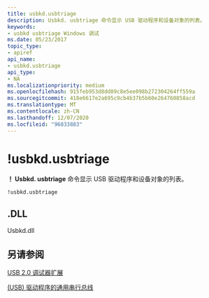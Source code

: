 ```yaml
---
title: usbkd.usbtriage
description: Usbkd. usbtriage 命令显示 USB 驱动程序和设备对象的列表。
keywords:
- usbkd usbtriage Windows 调试
ms.date: 05/23/2017
topic_type:
- apiref
api_name:
- usbkd.usbtriage
api_type:
- NA
ms.localizationpriority: medium
ms.openlocfilehash: 915feb953d8dd09c8e5ee098b272304264ff559a
ms.sourcegitcommit: 418e6617e2a695c9cb4b37b5b60e264760858acd
ms.translationtype: MT
ms.contentlocale: zh-CN
ms.lasthandoff: 12/07/2020
ms.locfileid: "96833883"
---
```

# <a name="usbkdusbtriage"></a>!usbkd.usbtriage


**！ Usbkd. usbtriage** 命令显示 USB 驱动程序和设备对象的列表。

```dbgcmd
!usbkd.usbtriage
```

## <a name="span-iddllspanspan-iddllspandll"></a><span id="DLL"></span><span id="dll"></span>.DLL


Usbkd.dll

## <a name="span-idsee_alsospansee-also"></a><span id="see_also"></span>另请参阅


[USB 2.0 调试器扩展](usb-2-0-extensions.md)

[ (USB) 驱动程序的通用串行总线](../usbcon/index.md)

 

